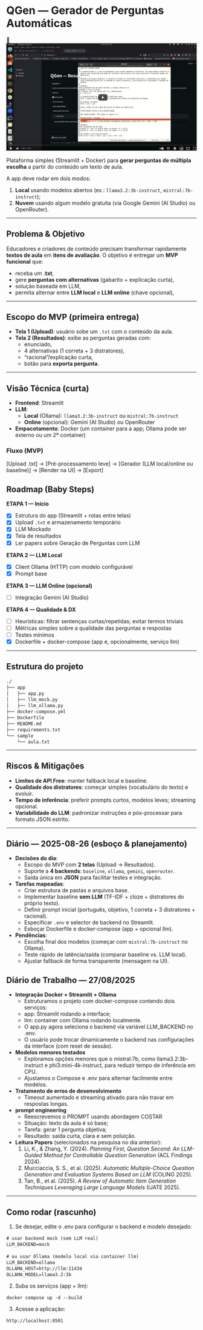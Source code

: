 # QGen — Gerador de Perguntas Automáticas

🎥 [![Assista ao vídeo explicativo no YouTube](https://github.com/Lucas-Armand/QGen---Gerador-de-Perguntas-Autom-ticas/blob/main/img/Captura%20de%20tela%20de%202025-08-27%2012-20-51.png)](https://youtu.be/vzNmwpo6GxI)

Plataforma simples (Streamlit + Docker) para **gerar perguntas de múltipla escolha** a partir do conteúdo um texto de aula. 

A app deve rodar em dois modos:
1) **Local** usando modelos abertos (ex.: `llama3.2:3b-instruct`, `mistral:7b-instruct`);
2) **Nuvem** usando algum modelo gratuita (via Google Gemini (AI Studio) ou OpenRouter).

---

## Problema & Objetivo

Educadores e criadores de conteúdo precisam transformar rapidamente **textos de aula** em **itens de avaliação**. O objetivo é entregar um **MVP funcional** que:
- receba um **.txt**,
- gere **perguntas com alternativas** (gabarito + explicação curta),
- solução baseada em LLM,
- permita alternar entre **LLM local** e **LLM online** (chave opcional),

---

## Escopo do MVP (primeira entrega)

- **Tela 1 (Upload)**: usuário sobe um `.txt` com o conteúdo da aula.
- **Tela 2 (Resultados)**: exibe as perguntas geradas com:
  - enunciado,
  - 4 alternativas (1 correta + 3 distratores),
  - “racional”/explicação curta,
  - botão para **exporta pergunta**.

---

## Visão Técnica (curta)

- **Frontend**: Streamlit  
- **LLM**:
  - **Local** (Ollama): `llama3.2:3b-instruct` ou `mistral:7b-instruct`
  - **Online** (opcional): Gemini (AI Studio) ou OpenRouter
- **Empacotamento**: Docker (um container para a app; Ollama pode ser externo ou um 2º container)

### Fluxo (MVP)

[Upload .txt] → [Pré-processamento leve] → [Gerador (LLM local/online ou baseline)] → [Render na UI] → [Export]

## Roadmap (Baby Steps)

**ETAPA 1 —  Início**
- [x] Estrutura do app (Streamlit + rotas entre telas)
- [x] Upload `.txt` e armazenamento temporário
- [x] LLM Mockado
- [x] Tela de resultados 
- [x] Ler papers sobre Geração de Perguntas com LLM

**ETAPA 2 — LLM Local**
- [x] Client Ollama (HTTP) com modelo configurável
- [x] Prompt base 

**ETAPA 3 — LLM Online (opcional)**
- [ ] Integração Gemini (AI Studio)

**ETAPA 4 — Qualidade & DX**
- [ ] Heurísticas: filtrar sentenças curtas/repetidas; evitar termos triviais
- [ ] Métricas simples sobre a qualidade das perguntas e respostas
- [ ] Testes mínimos 
- [x] Dockerfile + docker-compose (app e, opcionalmente, serviço llm)

---

## Estrutura do projeto

```
./
├── app
│   ├── app.py
│   ├── llm_mock.py
│   ├── llm_ollama.py
├── docker-compose.yml
├── Dockerfile
├── README.md
├── requirements.txt
└── sample
    └── aula.txt

```

---

## Riscos & Mitigações

- **Limites de API Free**: manter fallback local e baseline.
- **Qualidade dos distratores**: começar simples (vocabulário do texto) e evoluir.
- **Tempo de inferência**: preferir prompts curtos, modelos leves; streaming opcional.
- **Variabilidade do LLM**: padronizar instruções e pós-processar para formato JSON estrito.

---

## Diário — 2025-08-26 (esboço & planejamento)

- **Decisões do dia**:
  - Escopo do MVP com **2 telas** (Upload → Resultados).
  - Suporte a **4 backends**: `baseline`, `ollama`, `gemini`, `openrouter`.
  - Saída única em **JSON** para facilitar testes e integração.
- **Tarefas mapeadas**:
  - Criar estrutura de pastas e arquivos base.
  - Implementar baseline **sem LLM** (TF-IDF + cloze + distratores do próprio texto).
  - Definir prompt inicial (português, objetivo, 1 correta + 3 distratores + racional).
  - Especificar `.env` e selector de backend no Streamlit.
  - Esboçar Dockerfile e docker-compose (app + opcional llm).
- **Pendências**:
  - Escolha final dos modelos (começar com `mistral:7b-instruct` no Ollama).
  - Teste rápido de latência/saída (comparar baseline vs. LLM local).
  - Ajustar fallback de forma transparente (mensagem na UI).
  
## Diário de Trabalho — 27/08/2025

- **Integração Docker + Streamlit + Ollama**
  - Estruturamos o projeto com docker-compose contendo dois serviços:
  - app: Streamlit rodando a interface;
  - llm: container com Ollama rodando localmente.
  - O app.py agora seleciona o backend via variável LLM_BACKEND no .env.
  - O usuário pode trocar dinamicamente o backend nas configurações da interface (com reset de sessão).
- **Modelos menores testados**
  - Exploramos opções menores que o mistral:7b, como llama3.2:3b-instruct e phi3:mini-4k-instruct, para reduzir tempo de inferência em CPU.
  - Ajustamos o Compose e .env para alternar facilmente entre modelos.
- **Tratamento de erros de desenvolvimento**
  - Timeout aumentado e streaming ativado para não travar em respostas longas.
- **prompt engineering**
  - Reescrevemos o PROMPT usando abordagem COSTAR
  - Situação: texto da aula é só base;
  - Tarefa: gerar 1 pergunta objetiva;
  - Resultado: saída curta, clara e sem poluição.
- **Leitura Papers** (selecionados na pesquisa no dia anterior):
  1) Li, K., & Zhang, Y. (2024). *Planning First, Question Second: An LLM-Guided Method for Controllable Question Generation* (ACL Findings 2024).
  2) Mucciaccia, S. S., et al. (2025). *Automatic Multiple-Choice Question Generation and Evaluation Systems Based on LLM* (COLING 2025).
  3) Tan, B., et al. (2025). *A Review of Automatic Item Generation Techniques Leveraging Large Language Models* (IJATE 2025).

---

## Como rodar (rascunho)
1. Se desejar, edite o .env para configurar o backend e modelo desejado:
```
# usar backend mock (sem LLM real)
LLM_BACKEND=mock

# ou usar Ollama (modelo local via container llm)
LLM_BACKEND=ollama
OLLAMA_HOST=http://llm:11434
OLLAMA_MODEL=llama3.2:3b
```

2. Suba os serviços (app + llm):
```
docker compose up -d --build
```

3. Acesse a aplicação:
```
http://localhost:8501
```
